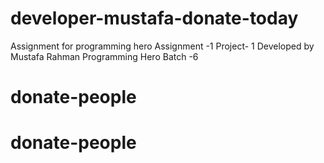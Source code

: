 # developer-mustafa-donate-today 
Assignment for programming hero
Assignment -1
Project- 1
Developed by Mustafa Rahman
Programming Hero Batch -6
# donate-people
# donate-people
